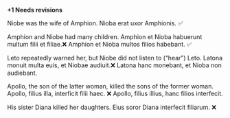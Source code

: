 **+1 Needs revisions**

Niobe was the wife of Amphion.
	Nioba erat uxor Amphionis. ✅

Amphion and Niobe had many children.
	Amphion et Nioba habuerunt multum filii et filiae.❌ 
	Amphion et Nioba multos filios habebant.  ✅

Leto repeatedly warned her, but Niobe did not listen to (“hear”) Leto.
	Latona monuit multa euis, et Niobae audiuit.❌
	Latona hanc monebant, et Nioba non audiebant. 

Apollo, the son of the latter woman, killed the sons of the former woman.
	Apollo, filius illa, interficit filii haec. ❌
	Apollo, filius illius, hanc filios interfecit. 

His sister Diana killed her daughters.
Eius soror Diana interfecit filiarum. ❌
